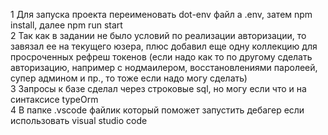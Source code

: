 1 Для запуска проекта переименовать dot-env файл а .env, затем  npm install, далее npm run start    
2 Так как в задании не было условий по реализации авторизации, то завязал ее на текущего юзера, плюс добавил еще одну коллекцию для
просроченных рефреш токенов (если надо как то по другому сделать авторизацию, например с нодмаилером, восстановлениями паролеей, супер админом и пр., то тоже если надо могу сделать)  
3 Запросы к базе сделал через строковые sql, но могу если что и на синтаксисе typeOrm  
4 В папке .vscode файлик который поможет запустить дебагер если использовать visual studio code   
